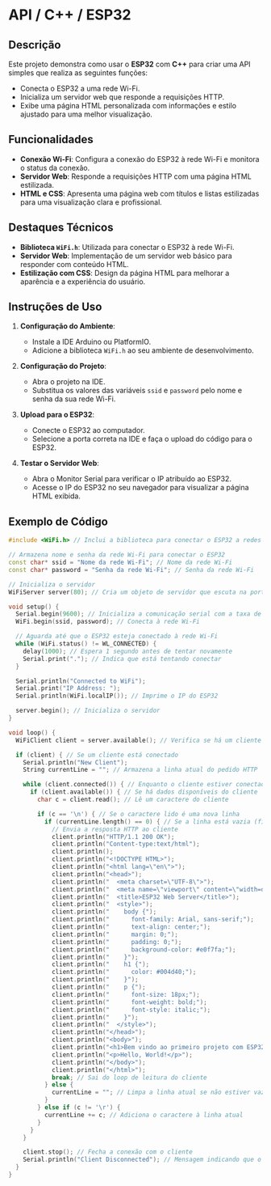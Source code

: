 # API / C++ / ESP32

## Descrição

Este projeto demonstra como usar o **ESP32** com **C++** para criar uma API simples que realiza as seguintes funções:

- Conecta o ESP32 a uma rede Wi-Fi.
- Inicializa um servidor web que responde a requisições HTTP.
- Exibe uma página HTML personalizada com informações e estilo ajustado para uma melhor visualização.

## Funcionalidades

- **Conexão Wi-Fi**: Configura a conexão do ESP32 à rede Wi-Fi e monitora o status da conexão.
- **Servidor Web**: Responde a requisições HTTP com uma página HTML estilizada.
- **HTML e CSS**: Apresenta uma página web com títulos e listas estilizadas para uma visualização clara e profissional.

## Destaques Técnicos

- **Biblioteca `WiFi.h`**: Utilizada para conectar o ESP32 à rede Wi-Fi.
- **Servidor Web**: Implementação de um servidor web básico para responder com conteúdo HTML.
- **Estilização com CSS**: Design da página HTML para melhorar a aparência e a experiência do usuário.

## Instruções de Uso

1. **Configuração do Ambiente**:
   - Instale a IDE Arduino ou PlatformIO.
   - Adicione a biblioteca `WiFi.h` ao seu ambiente de desenvolvimento.

2. **Configuração do Projeto**:
   - Abra o projeto na IDE.
   - Substitua os valores das variáveis `ssid` e `password` pelo nome e senha da sua rede Wi-Fi.

3. **Upload para o ESP32**:
   - Conecte o ESP32 ao computador.
   - Selecione a porta correta na IDE e faça o upload do código para o ESP32.

4. **Testar o Servidor Web**:
   - Abra o Monitor Serial para verificar o IP atribuído ao ESP32.
   - Acesse o IP do ESP32 no seu navegador para visualizar a página HTML exibida.

## Exemplo de Código

```cpp
#include <WiFi.h> // Inclui a biblioteca para conectar o ESP32 a redes Wi-Fi.

// Armazena nome e senha da rede Wi-Fi para conectar o ESP32
const char* ssid = "Nome da rede Wi-Fi"; // Nome da rede Wi-Fi
const char* password = "Senha da rede Wi-Fi"; // Senha da rede Wi-Fi

// Inicializa o servidor
WiFiServer server(80); // Cria um objeto de servidor que escuta na porta 80.

void setup() {
  Serial.begin(9600); // Inicializa a comunicação serial com a taxa de 9600 bauds
  WiFi.begin(ssid, password); // Conecta à rede Wi-Fi

  // Aguarda até que o ESP32 esteja conectado à rede Wi-Fi
  while (WiFi.status() != WL_CONNECTED) {
    delay(1000); // Espera 1 segundo antes de tentar novamente
    Serial.print("."); // Indica que está tentando conectar
  }

  Serial.println("Connected to WiFi");
  Serial.print("IP Address: ");
  Serial.println(WiFi.localIP()); // Imprime o IP do ESP32

  server.begin(); // Inicializa o servidor
}

void loop() {
  WiFiClient client = server.available(); // Verifica se há um cliente conectado

  if (client) { // Se um cliente está conectado
    Serial.println("New Client");
    String currentLine = ""; // Armazena a linha atual do pedido HTTP

    while (client.connected()) { // Enquanto o cliente estiver conectado
      if (client.available()) { // Se há dados disponíveis do cliente
        char c = client.read(); // Lê um caractere do cliente

        if (c == '\n') { // Se o caractere lido é uma nova linha
          if (currentLine.length() == 0) { // Se a linha está vazia (fim do pedido HTTP)
            // Envia a resposta HTTP ao cliente
            client.println("HTTP/1.1 200 OK");
            client.println("Content-type:text/html");
            client.println();
            client.println("<!DOCTYPE HTML>");
            client.println("<html lang=\"en\">");
            client.println("<head>");
            client.println("  <meta charset=\"UTF-8\">");
            client.println("  <meta name=\"viewport\" content=\"width=device-width, initial-scale=1.0\">");
            client.println("  <title>ESP32 Web Server</title>");
            client.println("  <style>");
            client.println("    body {");
            client.println("      font-family: Arial, sans-serif;");
            client.println("      text-align: center;");
            client.println("      margin: 0;");
            client.println("      padding: 0;");
            client.println("      background-color: #e0f7fa;");
            client.println("    }");
            client.println("    h1 {");
            client.println("      color: #004d40;");
            client.println("    }");
            client.println("    p {");
            client.println("      font-size: 18px;");
            client.println("      font-weight: bold;");
            client.println("      font-style: italic;");
            client.println("    }");
            client.println("  </style>");
            client.println("</head>");
            client.println("<body>");
            client.println("<h1>Bem vindo ao primeiro projeto com ESP32</h1>");
            client.println("<p>Hello, World!</p>");
            client.println("</body>");
            client.println("</html>");
            break; // Sai do loop de leitura do cliente
          } else {
            currentLine = ""; // Limpa a linha atual se não estiver vazia
          }
        } else if (c != '\r') {
          currentLine += c; // Adiciona o caractere à linha atual
        }
      }
    }

    client.stop(); // Fecha a conexão com o cliente
    Serial.println("Client Disconnected"); // Mensagem indicando que o cliente foi desconectado
  }
}
